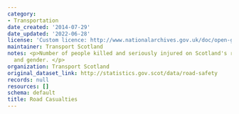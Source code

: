 ```yaml
---
category:
- Transportation
date_created: '2014-07-29'
date_updated: '2022-06-28'
license: 'Custom licence: http://www.nationalarchives.gov.uk/doc/open-government-licence/version/3/'
maintainer: Transport Scotland
notes: <p>Number of people killed and seriously injured on Scotland's roads by age
  and gender. </p>
organization: Transport Scotland
original_dataset_link: http://statistics.gov.scot/data/road-safety
records: null
resources: []
schema: default
title: Road Casualties
---
```

